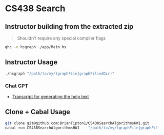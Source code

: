 # CS438 Search

##  Instructor building from the extracted zip
> Shouldn't require any special compiler flags
```bash
ghc -o hsgraph ./app/Main.hs
```
## Instructor Usage
```bash
./hsgraph "/path/to/my/(graphFile|graphFilledDir)"
```

### Chat GPT
 - [Transcript for generating the help text](https://chat.openai.com/share/9af8ee57-d54a-4ad2-a799-8bac8a9a7f88)

## Clone + Cabal Usage 
```bash
git clone git@github.com:BrianTipton1/CS438SearchAlgorithmsHW1.git
cabal run CS438SearchAlgorithmsHW1 -- "/path/to/my/(graphFile|graphFilledDir)"
```